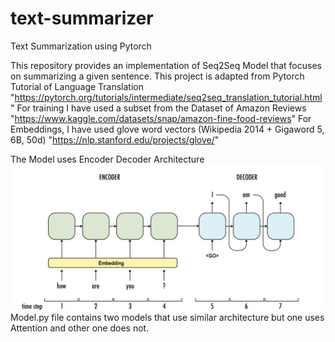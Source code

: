 # text-summarizer
Text Summarization using Pytorch

This repository provides an implementation of Seq2Seq Model that focuses on summarizing a given sentence. This project is adapted from Pytorch Tutorial of Language Translation "https://pytorch.org/tutorials/intermediate/seq2seq_translation_tutorial.html"
For training I have used a subset from the Dataset of Amazon Reviews "https://www.kaggle.com/datasets/snap/amazon-fine-food-reviews"
For Embeddings, I have used glove word vectors (Wikipedia 2014 + Gigaword 5, 6B, 50d) "https://nlp.stanford.edu/projects/glove/"

The Model uses Encoder Decoder Architecture
![alt text](image-1.png)
Model.py file contains two models that use similar architecture but one uses Attention and other one does not.